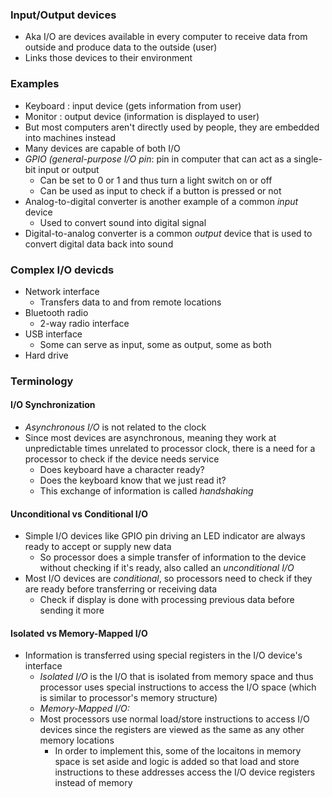 ### Input/Output devices
- Aka I/O are devices available in every computer to receive data from outside and produce data to the outside (user)
- Links those devices to their environment

### Examples
- Keyboard : input device (gets information from user)
- Monitor : output device (information is displayed to user)
- But most computers aren't directly used by people, they are embedded into machines instead
- Many devices are capable of both I/O
- *GPIO (general-purpose I/O pin*: pin in computer that can act as a single-bit input or output
	- Can be set to 0 or 1 and thus turn a light switch on or off
	- Can be used as input to check if a button is pressed or not
- Analog-to-digital converter is another example of a common *input* device 
	- Used to convert sound into digital signal
- Digital-to-analog converter is a common *output* device that is used to convert digital data back into sound

### Complex I/O devicds
- Network interface 
	- Transfers data to and from remote locations
- Bluetooth radio
	- 2-way radio interface
- USB interface
	- Some can serve as input, some as output, some as both
- Hard drive

### Terminology
#### I/O Synchronization
- *Asynchronous I/O* is not related to the clock
- Since most devices are asynchronous, meaning they work at unpredictable times unrelated to processor clock, there is a need for a processor to check if the device needs service
	- Does keyboard have a character ready?
	- Does the keyboard know that we just read it?
	- This exchange of information is called *handshaking*

#### Unconditional vs Conditional I/O
- Simple I/O devices like GPIO pin driving an LED indicator are always ready to accept or supply new data
	- So processor does a simple transfer of information to the device without checking if it's ready, also called an *unconditional I/O*
- Most I/O devices are *conditional*, so processors need to check if they are ready before transferring or receiving data
	- Check if display is done with processing previous data before sending it more

#### Isolated vs Memory-Mapped I/O
- Information is transferred using special registers in the I/O device's interface
	- *Isolated I/O* is the I/O that is isolated from memory space and thus processor uses special instructions to access the I/O space (which is similar to processor's memory structure)
	- *Memory-Mapped I/O:*
	- Most processors use normal load/store instructions to access I/O devices since the registers are viewed as the same as any other memory locations
		- In order to implement this, some of the locaitons in memory space is set aside and logic is added so that load and store instructions to these addresses access the I/O device registers instead of memory